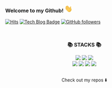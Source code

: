 ### Welcome to my Github! <img src="https://raw.githubusercontent.com/ABSphreak/ABSphreak/master/gifs/Hi.gif" width="25">

[![Hits](https://hits.seeyoufarm.com/api/count/incr/badge.svg?url=https%3A%2F%2Fgithub.com%2Fella-yschoi&count_bg=%23000000&title_bg=%23000000&icon=github.svg&icon_color=%23FFFFFF&title=hits&edge_flat=false)](https://hits.seeyoufarm.com) [![Tech Blog Badge](https://img.shields.io/badge/-Tech%20blog-black?style=flat-square&logo=github&link=https://dev-ellachoi.tistory.com/)](https://dev-ellachoi.tistory.com/) [![GitHub followers](https://img.shields.io/github/followers/ella-yschoi.svg?style=social&label=Follow&maxAge=2592000)](https://github.com/ella-yschoi?tab=followers)

<br/>

<div align=center><h3>📚 STACKS 📚</h3></div>

<div align=center>
<img src="https://img.shields.io/badge/css-1572B6?style=for-the-badge&logo=css3&logoColor=white">
<img src="https://img.shields.io/badge/tailwindcss-06B6D4?style=for-the-badge&logo=tailwindcss&logoColor=black">
<img src="https://img.shields.io/badge/styledcomponents-DB7093?style=for-the-badge&logo=styledcomponents&logoColor=white">
<br>
<img src="https://img.shields.io/badge/html5-E34F26?style=for-the-badge&logo=html5&logoColor=white">
<img src="https://img.shields.io/badge/javascript-F7DF1E?style=for-the-badge&logo=javascript&logoColor=black">
<img src="https://img.shields.io/badge/react-61DAFB?style=for-the-badge&logo=react&logoColor=black">
<img src="https://img.shields.io/badge/typescript-3178C6?style=for-the-badge&logo=typescript&logoColor=white">

</div>

<br/>

<p align="center">
Check out my repos ⬇️  
</p>
